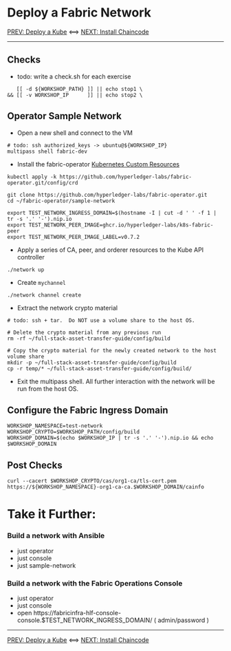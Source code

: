 # Deploy a Fabric Network 

[PREV: Deploy a Kube](10-kube.md) <==> [NEXT: Install Chaincode](30-chaincode.md)

---

## Checks 

- todo: write a check.sh for each exercise 
```shell
   [[ -d ${WORKSHOP_PATH} ]] || echo stop1 \
&& [[ -v WORKSHOP_IP      ]] || echo stop2 \

```


## Operator Sample Network 

- Open a new shell and connect to the VM
```shell
# todo: ssh authorized_keys -> ubuntu@${WORKSHOP_IP}
multipass shell fabric-dev 

```

- Install the fabric-operator [Kubernetes Custom Resources](https://kubernetes.io/docs/concepts/extend-kubernetes/api-extension/custom-resources/)
```shell
kubectl apply -k https://github.com/hyperledger-labs/fabric-operator.git/config/crd

```

```shell
git clone https://github.com/hyperledger-labs/fabric-operator.git
cd ~/fabric-operator/sample-network

export TEST_NETWORK_INGRESS_DOMAIN=$(hostname -I | cut -d ' ' -f 1 | tr -s '.' '-').nip.io
export TEST_NETWORK_PEER_IMAGE=ghcr.io/hyperledger-labs/k8s-fabric-peer
export TEST_NETWORK_PEER_IMAGE_LABEL=v0.7.2

```

- Apply a series of CA, peer, and orderer resources to the Kube API controller
```shell
./network up

```

- Create `mychannel`
```shell
./network channel create 

```

- Extract the network crypto material
```shell
# todo: ssh + tar.  Do NOT use a volume share to the host OS. 

# Delete the crypto material from any previous run 
rm -rf ~/full-stack-asset-transfer-guide/config/build

# Copy the crypto material for the newly created network to the host volume share  
mkdir -p ~/full-stack-asset-transfer-guide/config/build 
cp -r temp/* ~/full-stack-asset-transfer-guide/config/build/

```

- Exit the multipass shell.  All further interaction with the network will be run from the host OS. 


## Configure the Fabric Ingress Domain

```shell
WORKSHOP_NAMESPACE=test-network
WORKSHOP_CRYPTO=$WORKSHOP_PATH/config/build 
WORKSHOP_DOMAIN=$(echo $WORKSHOP_IP | tr -s '.' '-').nip.io && echo $WORKSHOP_DOMAIN

```


## Post Checks 

```shell
curl --cacert $WORKSHOP_CRYPTO/cas/org1-ca/tls-cert.pem https://${WORKSHOP_NAMESPACE}-org1-ca-ca.$WORKSHOP_DOMAIN/cainfo

```


# Take it Further:  

### Build a network with Ansible
- just operator 
- just console 
- just sample-network 

### Build a network with the Fabric Operations Console

- just operator 
- just console 
- open https://fabricinfra-hlf-console-console.$TEST_NETWORK_INGRESS_DOMAIN/    ( admin/password )  

---

[PREV: Deploy a Kube](10-kube.md) <==> [NEXT: Install Chaincode](30-chaincode.md)



